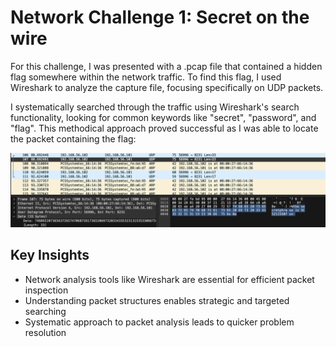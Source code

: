 # Network Challenge 1: Secret on the wire

For this challenge, I was presented with a .pcap file that contained a hidden flag somewhere within the network traffic. To find this flag, I used Wireshark to analyze the capture file, focusing specifically on UDP packets.

I systematically searched through the traffic using Wireshark's search functionality, looking for common keywords like "secret", "password", and "flag". This methodical approach proved successful as I was able to locate the packet containing the flag:

![Flag found in Wireshark](../Media/challenge1_flagFound.png)

## Key Insights
- Network analysis tools like Wireshark are essential for efficient packet inspection
- Understanding packet structures enables strategic and targeted searching
- Systematic approach to packet analysis leads to quicker problem resolution
